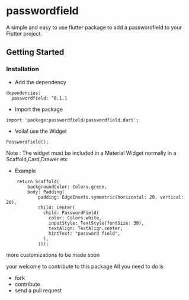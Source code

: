# passwordfield

A simple and easy to use flutter package to add a passwordfield to your Flutter project.

## Getting Started

### Installation

- Add the dependency
```
dependencies:
  passwordfield: ^0.1.1
```
- Import the package
```
import 'package:passwordfield/passwordfield.dart';
```
- Voila! use the Widget
```
PasswordField();
```
Note : The widget must be included in a Material Widget normally in a Scaffold,Card,Drawer etc

- Example
```
    return Scaffold(
        backgroundColor: Colors.green,
        body: Padding(
            padding: EdgeInsets.symmetric(horizontal: 20, vertical: 20),
            child: Center(
              child: PasswordField(
                color: Colors.white,
                inputStyle: TextStyle(fontSize: 30),
                textAlign: TextAlign.center,
                hintText: "password field",
              ),
            )));
```
more customizations to be made soon

your welcome to contribute to this package All you need to do is 
 - fork
 - contribute
 - send a pull request
